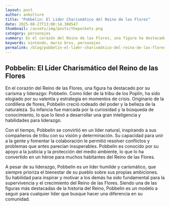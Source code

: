 ```yaml
--- 
layout: post 
author: ankolture 
title: "Pobbelin: El Líder Charismático del Reino de las Flores"
date: 2025-08-27T13:00:14.388547 
thumbnail: /assets/img/posts/thepockets.png
category: personajes 
summary: En el corazón del Reino de las Flores, una figura ha destacado por su carisma y liderazgo: Pobbelin. Como líder de la tribu de los Poplin, ha sido elo...
keywords: nintendo, mario bros, personajes 
permalink: /blog/pobbelin-el-líder-charismático-del-reino-de-las-flores/ 
--- 
```


## Pobbelin: El Líder Charismático del Reino de las Flores

En el corazón del Reino de las Flores, una figura ha destacado por su carisma y liderazgo: Pobbelin. Como líder de la tribu de los Poplin, ha sido elogiado por su valentía y estrategia en momentos de crisis. Originario de la cordillera de flores, Pobbelin creció rodeado del poder y la belleza de la naturaleza. Su infancia fue marcada por la curiosidad y la búsqueda de conocimiento, lo que lo llevó a desarrollar una gran inteligencia y habilidades para liderazgo.

Con el tiempo, Pobbelin se convirtió en un líder natural, inspirando a sus compañeros de tribu con su visión y determinación. Su capacidad para unir a la gente y fomentar la colaboración le permitió resolver conflictos y problemas que antes parecían insuperables. Pobbelin es conocido por su apoyo a la justicia y la protección del medio ambiente, lo que lo ha convertido en un héroe para muchos habitantes del Reino de las Flores.

A pesar de su liderazgo, Pobbelin es un líder humilde y carismático, que siempre prioriza el bienestar de su pueblo sobre sus propias ambiciones. Su habilidad para inspirar y motivar a los demás ha sido fundamental para la supervivencia y el crecimiento del Reino de las Flores. Siendo una de las figuras más destacadas de la historia del Reino, Pobbelin es un modelo a seguir para cualquier líder que busque hacer una diferencia en su comunidad.
